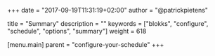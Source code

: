 +++
date            = "2017-09-19T11:31:19+02:00"
author          = "@patrickpietens"

title           = "Summary"
description     = ""
keywords        = ["blokks", "configure", "schedule", "options", "summary"]
weight          = 618

[menu.main]
parent          = "configure-your-schedule"
+++